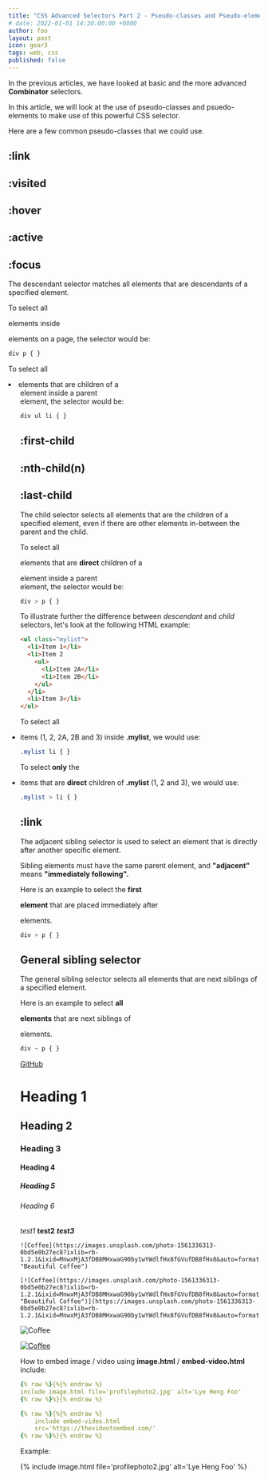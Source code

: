 ```yaml
---
title: "CSS Advanced Selectors Part 2 - Pseudo-classes and Pseudo-elements"
# date: 2022-01-01 14:30:00:00 +0800
author: foo
layout: post
icon: gear3
tags: web, css
published: false
---
```


In the previous articles, we have looked at basic and the more advanced **Combinator** selectors.

In this article, we will look at the use of pseudo-classes and psuedo-elements to make use of
this powerful CSS selector.

Here are a few common pseudo-classes that we could use.

## :link

## :visited

## :hover

## :active

## :focus

The descendant selector matches all elements that are descendants of a specified element.

To select all <p> elements inside <div> elements on a page, the selector would be:

```css
div p { }
```

To select all <li> elements that are children of a <ul> element inside a parent <div> element, the selector would be:

```css
div ul li { }
```

## :first-child

## :nth-child(n)

## :last-child

The child selector selects all elements that are the children of a specified element, even if
there are other elements in-between the parent and the child.

To select all <p> elements that are **direct** children of a <div> element inside a parent <div> element, the selector would be:

```css
div > p { }
```

To illustrate further the difference between *descendant* and *child* selectors, let's look at
the following HTML example:

```html
<ul class="mylist">
  <li>Item 1</li>
  <li>Item 2
    <ul>
      <li>Item 2A</li>
      <li>Item 2B</li>
    </ul>
  </li>
  <li>Item 3</li>
</ul>
```

To select all <li> items (1, 2, 2A, 2B and 3) inside **.mylist**, we would use:

```css
.mylist li { }
```

To select **only** the <li> items that are **direct** children of **.mylist** (1, 2 and 3),
we would use:

```css
.mylist > li { }
```

## :link


The adjacent sibling selector is used to select an element that is directly after another specific element.

Sibling elements must have the same parent element, and **"adjacent"** means **"immediately following".**

Here is an example to select the **first <p> element** that are placed immediately after <div> elements.

```css
div + p { }
```

## General sibling selector

The general sibling selector selects all elements that are next siblings of a specified element.

Here is an example to select **all <p> elements** that are next siblings of <div> elements.
 
```css
div ~ p { }
```




[GitHub](https://github.com) 

# Heading 1
## Heading 2
### Heading 3
#### Heading 4
##### Heading 5
###### Heading 6

*test1*
**test2**
***test3***



```
![Coffee](https://images.unsplash.com/photo-1561336313-0bd5e0b27ec8?ixlib=rb-1.2.1&ixid=MnwxMjA3fDB8MHxwaG90by1wYWdlfHx8fGVufDB8fHx8&auto=format&fit=crop&w=1470&q=80 "Beautiful Coffee")

[![Coffee](https://images.unsplash.com/photo-1561336313-0bd5e0b27ec8?ixlib=rb-1.2.1&ixid=MnwxMjA3fDB8MHxwaG90by1wYWdlfHx8fGVufDB8fHx8&auto=format&fit=crop&w=1470&q=80 "Beautiful Coffee")](https://images.unsplash.com/photo-1561336313-0bd5e0b27ec8?ixlib=rb-1.2.1&ixid=MnwxMjA3fDB8MHxwaG90by1wYWdlfHx8fGVufDB8fHx8&auto=format&fit=crop&w=1470&q=80)

```

![Coffee](https://images.unsplash.com/photo-1561336313-0bd5e0b27ec8?ixlib=rb-1.2.1&ixid=MnwxMjA3fDB8MHxwaG90by1wYWdlfHx8fGVufDB8fHx8&auto=format&fit=crop&w=1470&q=80 "Beautiful Coffee")

[![Coffee](https://images.unsplash.com/photo-1561336313-0bd5e0b27ec8?ixlib=rb-1.2.1&ixid=MnwxMjA3fDB8MHxwaG90by1wYWdlfHx8fGVufDB8fHx8&auto=format&fit=crop&w=1470&q=80 "Beautiful Coffee")](https://images.unsplash.com/photo-1561336313-0bd5e0b27ec8?ixlib=rb-1.2.1&ixid=MnwxMjA3fDB8MHxwaG90by1wYWdlfHx8fGVufDB8fHx8&auto=format&fit=crop&w=1470&q=80)


How to embed image / video using **image.html** / **embed-video.html** include:

```yaml
{% raw %}{%{% endraw %}
include image.html file='profilephoto2.jpg' alt='Lye Heng Foo'
{% raw %}%}{% endraw %}
```

```yaml
{% raw %}{%{% endraw %}
    include embed-video.html
    src='https://thevideotoembed.com/'
{% raw %}%}{% endraw %}
```

Example:

{% include image.html file='profilephoto2.jpg' alt='Lye Heng Foo' %}
